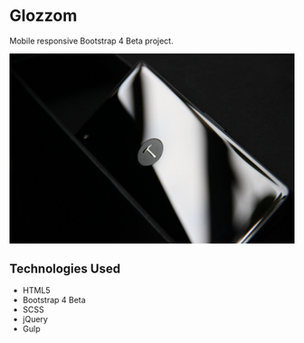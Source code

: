 # Glozzom

Mobile responsive Bootstrap 4 Beta project.

![Glozzom](https://github.com/toddcf/glozzom/blob/master/src/img/image3.jpg "Glozzom")

## Technologies Used

- HTML5
- Bootstrap 4 Beta
- SCSS
- jQuery
- Gulp